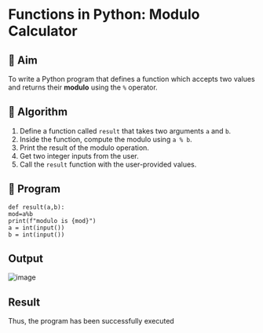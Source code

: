 # Functions in Python: Modulo Calculator

## 🎯 Aim
To write a Python program that defines a function which accepts two values and returns their **modulo** using the `%` operator.

## 🧠 Algorithm
1. Define a function called `result` that takes two arguments `a` and `b`.
2. Inside the function, compute the modulo using `a % b`.
3. Print the result of the modulo operation.
4. Get two integer inputs from the user.
5. Call the `result` function with the user-provided values.

## 🧾 Program
```
def result(a,b):
mod=a%b
print(f"modulo is {mod}")
a = int(input())
b = int(input())
```

## Output
![image](https://github.com/user-attachments/assets/12911a72-543b-4315-86f6-5e2dd8701a58)

## Result
Thus, the program has been successfully executed




